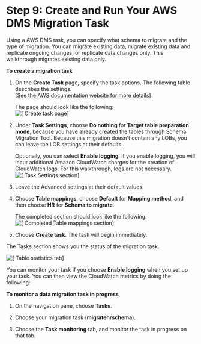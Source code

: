 # Step 9: Create and Run Your AWS DMS Migration Task<a name="CHAP_RDSOracle2Aurora.Steps.CreateMigrationTask"></a>

Using a AWS DMS task, you can specify what schema to migrate and the type of migration\. You can migrate existing data, migrate existing data and replicate ongoing changes, or replicate data changes only\. This walkthrough migrates existing data only\.

**To create a migration task**

1. On the **Create Task** page, specify the task options\. The following table describes the settings\.    
[\[See the AWS documentation website for more details\]](http://docs.aws.amazon.com/dms/latest/sbs/CHAP_RDSOracle2Aurora.Steps.CreateMigrationTask.html)

   The page should look like the following:  
![\[ Create task page\]](http://docs.aws.amazon.com/dms/latest/sbs/images/sbs-rdsor2aurora23.png)

1. Under **Task Settings**, choose **Do nothing** for **Target table preparation mode**, because you have already created the tables through Schema Migration Tool\. Because this migration doesn't contain any LOBs, you can leave the LOB settings at their defaults\. 

   Optionally, you can select **Enable logging**\. If you enable logging, you will incur additional Amazon CloudWatch charges for the creation of CloudWatch logs\. For this walkthrough, logs are not necessary\.  
![\[ Task Settings section\]](http://docs.aws.amazon.com/dms/latest/sbs/images/sbs-rdsor2aurora24.png)

1. Leave the Advanced settings at their default values\.

1. Choose **Table mappings**, choose **Default** for **Mapping method**, and then choose **HR** for **Schema to migrate**\.

   The completed section should look like the following\.  
![\[ Completed Table mappings section\]](http://docs.aws.amazon.com/dms/latest/sbs/images/sbs-rdsor2aurora25.png)

1. Choose **Create task**\. The task will begin immediately\.

The Tasks section shows you the status of the migration task\.

![\[ Table statistics tab\]](http://docs.aws.amazon.com/dms/latest/sbs/images/sbs-rdsor2aurora25.5.png)

You can monitor your task if you choose **Enable logging** when you set up your task\. You can then view the CloudWatch metrics by doing the following:

**To monitor a data migration task in progress**

1. On the navigation pane, choose **Tasks**\. 

1. Choose your migration task \(**migratehrschema**\)\.

1. Choose the **Task monitoring** tab, and monitor the task in progress on that tab\.